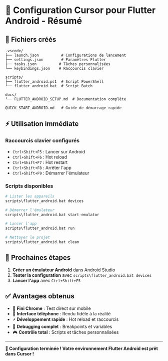 # 🎯 Configuration Cursor pour Flutter Android - Résumé

## 📁 Fichiers créés

```
.vscode/
├── launch.json          # Configurations de lancement
├── settings.json        # Paramètres Flutter
├── tasks.json          # Tâches personnalisées
└── keybindings.json    # Raccourcis clavier

scripts/
├── flutter_android.ps1  # Script PowerShell
└── flutter_android.bat  # Script Batch

docs/
└── FLUTTER_ANDROID_SETUP.md  # Documentation complète

QUICK_START_ANDROID.md   # Guide de démarrage rapide
```

## ⚡ Utilisation immédiate

### Raccourcis clavier configurés
- `Ctrl+Shift+F5` : Lancer sur Android
- `Ctrl+Shift+F6` : Hot reload
- `Ctrl+Shift+F7` : Hot restart
- `Ctrl+Shift+F8` : Arrêter l'app
- `Ctrl+Shift+F9` : Démarrer l'émulateur

### Scripts disponibles
```bash
# Lister les appareils
scripts\flutter_android.bat devices

# Démarrer l'émulateur
scripts\flutter_android.bat start-emulator

# Lancer l'app
scripts\flutter_android.bat run

# Nettoyer le projet
scripts\flutter_android.bat clean
```

## 🎯 Prochaines étapes

1. **Créer un émulateur Android** dans Android Studio
2. **Tester la configuration** avec `scripts\flutter_android.bat devices`
3. **Lancer l'app** avec `Ctrl+Shift+F5`

## ✅ Avantages obtenus

- 🚫 **Fini Chrome** : Test direct sur mobile
- 📱 **Interface téléphone** : Rendu fidèle à la réalité
- ⚡ **Développement rapide** : Hot reload et raccourcis
- 🐛 **Debugging complet** : Breakpoints et variables
- 🎮 **Contrôle total** : Scripts et tâches personnalisées

---

**🎉 Configuration terminée ! Votre environnement Flutter Android est prêt dans Cursor !** 